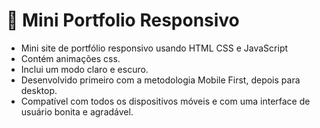 # 💼 Mini Portfolio Responsivo

- Mini site de portfólio responsivo usando HTML CSS e JavaScript
- Contém animações css.
- Inclui um modo claro e escuro.
- Desenvolvido primeiro com a metodologia Mobile First, depois para desktop.
- Compatível com todos os dispositivos móveis e com uma interface de usuário bonita e agradável.

